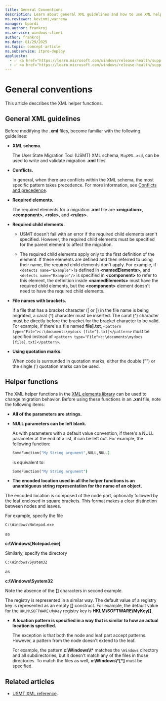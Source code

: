 ```yaml
---
title: General Conventions
description: Learn about general XML guidelines and how to use XML helper functions in the XML Elements library to change migration behavior.
ms.reviewer: kevinmi,warrenw
manager: bpardi
ms.author: frankroj
ms.service: windows-client
author: frankroj
ms.date: 01/29/2025
ms.topic: concept-article
ms.subservice: itpro-deploy
appliesto:
  - ✅ <a href="https://learn.microsoft.com/windows/release-health/supported-versions-windows-client" target="_blank">Windows 11</a>
  - ✅ <a href="https://learn.microsoft.com/windows/release-health/supported-versions-windows-client" target="_blank">Windows 10</a>
---
```


# General conventions

This article describes the XML helper functions.

## General XML guidelines

Before modifying the **.xml** files, become familiar with the following guidelines:

- **XML schema.**

    The User State Migration Tool (USMT) XML schema, `MigXML.xsd`, can be used to write and validate migration **.xml** files.

- **Conflicts.**

    In general, when there are conflicts within the XML schema, the most specific pattern takes precedence. For more information, see [Conflicts and precedence](usmt-conflicts-and-precedence.md).

- **Required elements.**

    The required elements for a migration **.xml** file are **\<migration\>**, **\<component\>**, **\<role\>**, and **\<rules\>**.

- **Required child elements.**

  - USMT doesn't fail with an error if the required child elements aren't specified. However, the required child elements must be specified for the parent element to affect the migration.

  - The required child elements apply only to the first definition of the element. If these elements are defined and then referred to using their name, the required child elements don't apply. For example, if `<detects name="Example">` is defined in **\<namedElements\>**, and `<detects name="Example"/>` is specified in **\<component\>** to refer to this element, the definition inside **\<namedElements\>** must have the required child elements, but the **\<component\>** element doesn't need to have the required child elements.

- **File names with brackets.**

    If a file that has a bracket character (\[ or \]) in the file name is being migrated, a carat (^) character must be inserted.  The carat (^) character must be directly before the bracket for the bracket character to be valid. For example, if there's a file named **file].txt**, `<pattern type="File">c:\documents\mydocs [file^].txt]</pattern>` must be specified instead of `<pattern type="File">c:\documents\mydocs [file].txt]</pattern>`.

- **Using quotation marks.**

    When code is surrounded in quotation marks, either the double ("") or the single (') quotation marks can be used.

## Helper functions

The XML helper functions in the [XML elements library](usmt-xml-elements-library.md) can be used to change migration behavior. Before using these functions in an **.xml** file, note the following items:

- **All of the parameters are strings.**

- **NULL parameters can be left blank.**

  As with parameters with a default value convention, if there's a NULL parameter at the end of a list, it can be left out. For example, the following function:

  ```cmd
  SomeFunction("My String argument",NULL,NULL)
  ```

  is equivalent to:

  ```cmd
  SomeFunction("My String argument")
  ```

- **The encoded location used in all the helper functions is an unambiguous string representation for the name of an object.**

 The encoded location is composed of the node part, optionally followed by the leaf enclosed in square brackets. This format makes a clear distinction between nodes and leaves.

  For example, specify the file

  `C:\Windows\Notepad.exe`

  as

  **c:\\Windows\[Notepad.exe\]**

  Similarly, specify the directory

  `C:\Windows\System32`

  as

  **c:\\Windows\\System32**

  Note the absence of the **\[\]** characters in second example.

  The registry is represented in a similar way. The default value of a registry key is represented as an empty **\[\]** construct. For example, the default value for the `HKLM\SOFTWARE\MyKey` registry key is **HKLM\\SOFTWARE\\MyKey\[\]**.

- **A location pattern is specified in a way that is similar to how an actual location is specified.**

  The exception is that both the node and leaf part accept patterns. However, a pattern from the node doesn't extend to the leaf.

  For example, the pattern **c:\\Windows\\\\\*** matches the `\Windows` directory and all subdirectories, but it doesn't match any of the files in those directories. To match the files as well, **c:\\Windows\\\*\[\*\]** must be specified.

## Related articles

- [USMT XML reference](usmt-xml-reference.md).
